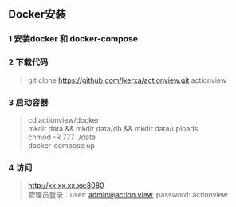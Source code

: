 ## Docker安装

### 1 安装docker 和 docker-compose

### 2 下载代码
>git clone https://github.com/lxerxa/actionview.git actionview

### 3 启动容器
>cd actionview/docker  
>mkdir data && mkdir data/db && mkdir data/uploads  
>chmod -R 777 ./data  
>docker-compose up  

### 4 访问
>http://xx.xx.xx.xx:8080  
>管理员登录：user: admin@action.view, password: actionview
